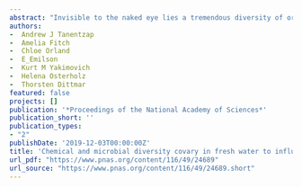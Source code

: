 ```yaml
--- 
abstract: "Invisible to the naked eye lies a tremendous diversity of organic molecules and organisms that make major contributions to important biogeochemical cycles. However, how the diversity and composition of these two communities are interlinked remains poorly characterized in fresh waters, despite the potential for chemical and microbial diversity to promote one another. Here we exploited gradients in chemodiversity within a common microbial pool to test how chemical and biological diversity covary and characterized the implications for ecosystem functioning. We found that both chemodiversity and genes associated with organic matter decomposition increased as more plant litterfall accumulated in experimental lake sediments, consistent with scenarios of future environmental change. Chemical and microbial diversity were also positively correlated, with dissolved organic matter having stronger effects on microbes …"
authors: 
-  Andrew J Tanentzap
-  Amelia Fitch
-  Chloe Orland
-  E_Emilson
-  Kurt M Yakimovich
-  Helena Osterholz
-  Thorsten Dittmar
featured: false
projects: []
publication: '*Proceedings of the National Academy of Sciences*'
publication_short: ''
publication_types:
- "2"
publishDate: '2019-12-03T00:00:00Z'
title: 'Chemical and microbial diversity covary in fresh water to influence ecosystem functioning'
url_pdf: "https://www.pnas.org/content/116/49/24689"
url_source: "https://www.pnas.org/content/116/49/24689.short"
--- 
```



